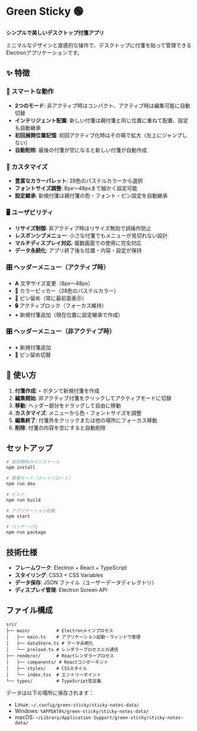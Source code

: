 # Green Sticky 🟢

**シンプルで美しいデスクトップ付箋アプリ**

ミニマルなデザインと直感的な操作で、デスクトップに付箋を貼って管理できるElectronアプリケーションです。

## ✨ 特徴

### 🎯 スマートな動作
- **2つのモード**: 非アクティブ時はコンパクト、アクティブ時は編集可能に自動切替
- **インテリジェント配置**: 新しい付箋は親付箋と同じ位置に重ねて配置、設定も自動継承
- **初回展開位置記憶**: 初回アクティブ化時はその場で拡大（左上にジャンプしない）
- **自動削除**: 最後の付箋が空になると新しい付箋が自動作成

### 🎨 カスタマイズ
- **豊富なカラーパレット**: 28色のパステルカラーから選択
- **フォントサイズ調整**: 8px〜48pxまで細かく設定可能
- **設定継承**: 新規付箋は親付箋の色・フォント・ピン設定を自動継承

### 🖥️ ユーザビリティ
- **リサイズ制御**: 非アクティブ時はリサイズ無効で誤操作防止
- **レスポンシブメニュー**: 小さな付箋でもメニューが見切れない設計
- **マルチディスプレイ対応**: 複数画面での使用に完全対応
- **データ永続化**: アプリ終了後も位置・内容・設定が保持

### 🎛️ ヘッダーメニュー（アクティブ時）
- **A** 文字サイズ変更（8px〜48px）
- **🎨** カラーピッカー（28色のパステルカラー）  
- **📌** ピン留め（常に最前面表示）
- **🔒** アクティブロック（フォーカス維持）
- **+** 新規付箋追加（現在位置に設定継承で作成）

### 🎛️ ヘッダーメニュー（非アクティブ時）
- **+** 新規付箋追加
- **📌** ピン留め切替

## 🚀 使い方

1. **付箋作成**: `+` ボタンで新規付箋を作成
2. **編集開始**: 非アクティブ付箋をクリックしてアクティブモードに切替
3. **移動**: ヘッダー部分をドラッグして自由に移動
4. **カスタマイズ**: メニューから色・フォントサイズを調整
5. **編集終了**: 付箋外をクリックまたは他の場所にフォーカス移動
6. **削除**: 付箋の内容を空にすると自動削除

## セットアップ

```bash
# 依存関係のインストール
npm install

# 開発モード（ホットリロード）
npm run dev

# ビルド
npm run build

# アプリケーション起動
npm start

# パッケージ化
npm run package
```

## 技術仕様

- **フレームワーク**: Electron + React + TypeScript
- **スタイリング**: CSS3 + CSS Variables
- **データ保存**: JSON ファイル（ユーザーデータディレクトリ）
- **ディスプレイ管理**: Electron Screen API

## ファイル構成

```
src/
├── main/          # Electronメインプロセス
│   ├── main.ts    # アプリケーション起動・ウィンドウ管理
│   ├── dataStore.ts # データ永続化
│   └── preload.ts # レンダラープロセスとの通信
├── renderer/      # Reactレンダラープロセス
│   ├── components/ # Reactコンポーネント
│   ├── styles/    # CSSスタイル
│   └── index.tsx  # エントリーポイント
└── types/         # TypeScript型定義
```

データは以下の場所に保存されます：
- Linux: `~/.config/green-sticky/sticky-notes-data/`
- Windows: `%APPDATA%/green-sticky/sticky-notes-data/`
- macOS: `~/Library/Application Support/green-sticky/sticky-notes-data/`